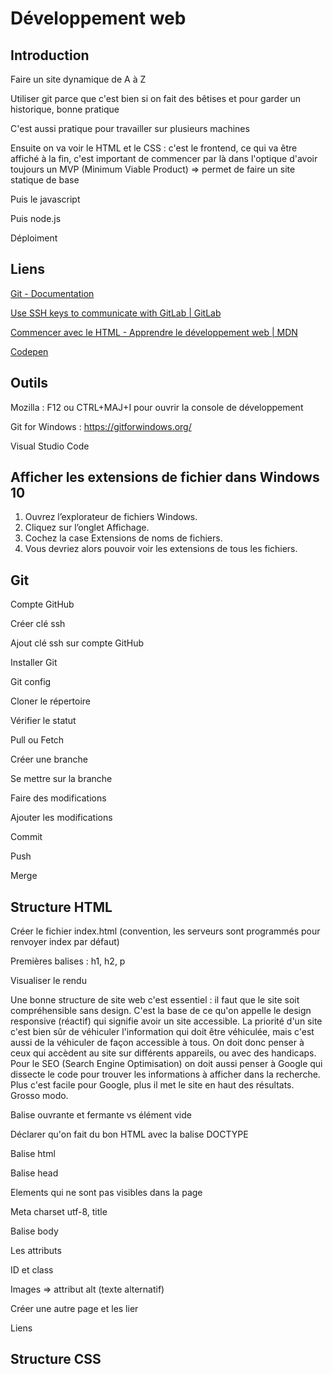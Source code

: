 # Développement web

## Introduction

Faire un site dynamique de A à Z

Utiliser git parce que c'est bien si on fait des bêtises et pour garder un historique, bonne pratique

C'est aussi pratique pour travailler sur plusieurs machines

Ensuite on va voir le HTML et le CSS : c'est le frontend, ce qui va être affiché à la fin, c'est important de commencer par là dans l'optique d'avoir toujours un MVP (Minimum Viable Product) => permet de faire un site statique de base

Puis le javascript

Puis node.js

Déploiment

## Liens

[Git - Documentation](https://git-scm.com/docs)

[Use SSH keys to communicate with GitLab | GitLab](https://docs.gitlab.com/ee/user/ssh.html)

[Commencer avec le HTML - Apprendre le développement web | MDN](https://developer.mozilla.org/fr/docs/Learn/HTML/Introduction_to_HTML/Getting_started)

[Codepen](https://codepen.io/)

## Outils

Mozilla : F12 ou CTRL+MAJ+I pour ouvrir la console de développement

Git for Windows : https://gitforwindows.org/

Visual Studio Code

## Afficher les extensions de fichier dans Windows 10

1. Ouvrez l’explorateur de fichiers Windows.
2. Cliquez sur l’onglet Affichage.
3. Cochez la case Extensions de noms de fichiers.
4. Vous devriez alors pouvoir voir les extensions de tous les fichiers.

## Git

Compte GitHub

Créer clé ssh

Ajout clé ssh sur compte GitHub

Installer Git

Git config

Cloner le répertoire

Vérifier le statut

Pull ou Fetch

Créer une branche

Se mettre sur la branche

Faire des modifications

Ajouter les modifications

Commit

Push

Merge

## Structure HTML
  
Créer le fichier index.html (convention, les serveurs sont programmés pour renvoyer index par défaut)

Premières balises : h1, h2, p

Visualiser le rendu

Une bonne structure de site web c'est essentiel : il faut que le site soit compréhensible sans design. C'est la base de ce qu'on appelle le design responsive (réactif) qui signifie avoir un site accessible. La priorité d'un site c'est bien sûr de véhiculer l'information qui doit être véhiculée, mais c'est aussi de la véhiculer de façon accessible à tous. On doit donc penser à ceux qui accèdent au site sur différents appareils, ou avec des handicaps. Pour le SEO (Search Engine Optimisation) on doit aussi penser à Google qui dissecte le code pour trouver les informations à afficher dans la recherche. Plus c'est facile pour Google, plus il met le site en haut des résultats. Grosso modo.

Balise ouvrante et fermante vs élément vide

Déclarer qu'on fait du bon HTML avec la balise DOCTYPE

Balise html

Balise head

Elements qui ne sont pas visibles dans la page

Meta charset utf-8, title

Balise body

Les attributs

ID et class

Images => attribut alt (texte alternatif)

Créer une autre page et les lier

Liens

## Structure CSS
